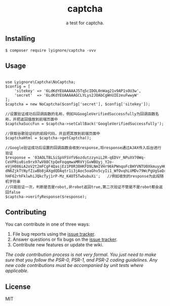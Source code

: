 <h1 align="center"> captcha </h1>

<p align="center"> a test for captcha.</p>


## Installing

```shell
$ composer require lyignore/captcha -vvv
```

## Usage

```angular2html

use Lyignore\Captcha\NoCaptcha;
$config = [
    'sitekey' => '6LdKdYEUAAAAAJ5Tq5cIDOL0nWag21v9AP1sOU3w',
    'secret'  => '6LdKdYEUAAAAAGCLYLys2JOAbCgWnUIEzeuFwwyW'
];
$captcha = new NoCaptcha($config['secret'], $config['sitekey']);

//设置验证成功后回调函数的名称，例如叫GoogleVerifiedSuccessfully为回调函数名称，并把返回值放到前端页面中
$captchaSuccFun = $captcha->setCallBack('GoogleVerifiedSuccessfully');

//获取谷歌验证码的前段代码，并且把其放到前端页面中
$captchaHtml = $captcha->getCaptcha();

//Google验证成功后设置的回调函数会收到response,将response通过AJAX传入后台进行验证
$response = '03AOLTBLSiSpVFSVfV6ozdutzzyniL2R-qEDVr_NPuXV70Wq-CeVPRiu0io9rx97wV88CtpQeFoqqmwaMRVYjGvWBUyj_Y2o-eVjH086iA2oV2t2mFCgF4QasjEz1P8R38HKFD9LNmIVHr96kPWnqoFcBHYVNTU0XkmuyyH6Dr-dN6ZjkTtNyfZiwBb8jAXgdQDAqtr1i3jAoc5oaGhv5cyIi1_WfOvqhLUMDv79WcPgUgSaQrGmTCZY9NVnkPhWVBqNE4bHjZAyZx4DszkI4XpQWp3fA3rGdim6g-hHF62rhFklwhiJQkcTyj1rP-Mz_K4OT5TwbubuXi';   //例如收到的response为此段随机字符串
//只能验证一次，判断是否是robot,非robot返回true,第二次验证不管是不是robot都会返回false
$captcha->verifyResponse($response);

```

## Contributing

You can contribute in one of three ways:

1. File bug reports using the [issue tracker](https://github.com/lyignore/captcha/issues).
2. Answer questions or fix bugs on the [issue tracker](https://github.com/lyignore/captcha/issues).
3. Contribute new features or update the wiki.

_The code contribution process is not very formal. You just need to make sure that you follow the PSR-0, PSR-1, and PSR-2 coding guidelines. Any new code contributions must be accompanied by unit tests where applicable._

## License

MIT